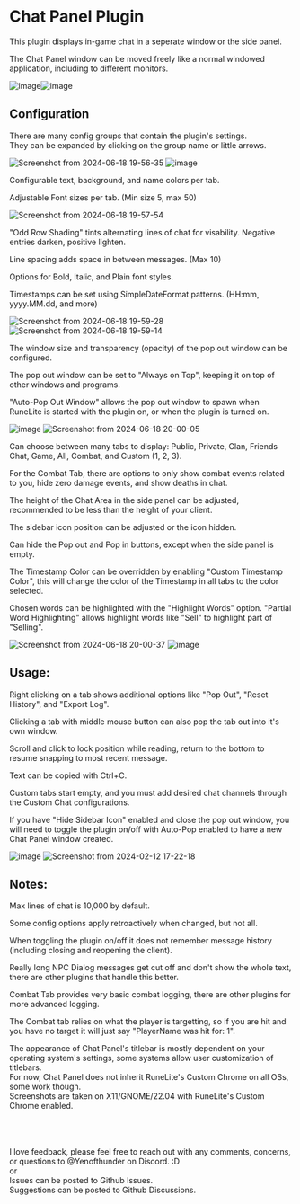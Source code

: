 # Chat Panel Plugin


This plugin displays in-game chat in a seperate window or the side panel.

The Chat Panel window can be moved freely like a normal windowed application, including to different monitors.



![image](https://github.com/Yenof/chat-panel/assets/122739279/93b9e17f-f326-4a2e-a8ba-d4a0b977fd0a)![image](https://github.com/Yenof/chat-panel/assets/122739279/f7df8bd3-9ae9-4473-b032-b4375893397f)















## Configuration
There are many config groups that contain the plugin's settings.<br/>
They can be expanded by clicking on the group name or little arrows.

![Screenshot from 2024-06-18 19-56-35](https://github.com/Yenof/chat-panel/assets/122739279/60825c4e-da16-4536-9456-7a81ee3a8fe4) ![image](https://github.com/Yenof/chat-panel/assets/122739279/b561e3ab-7a41-4c49-a90b-ae1fb9552dcc) 


Configurable text, background, and name colors per tab.

Adjustable Font sizes per tab. (Min size 5, max 50)

![Screenshot from 2024-06-18 19-57-54](https://github.com/Yenof/chat-panel/assets/122739279/0d9b9a98-1594-43c2-8cb8-210dcefd71c7)

"Odd Row Shading" tints alternating lines of chat for visability. Negative entries darken, positive lighten. 

Line spacing adds space in between messages. (Max 10)

Options for Bold, Italic, and Plain font styles.

Timestamps can be set using SimpleDateFormat patterns. (HH:mm, yyyy.MM.dd, and more)

![Screenshot from 2024-06-18 19-59-28](https://github.com/Yenof/chat-panel/assets/122739279/54917cf5-f0fc-4d50-b472-4cf0cbd6f9d6) ![Screenshot from 2024-06-18 19-59-14](https://github.com/Yenof/chat-panel/assets/122739279/94dac02c-0e24-4628-9a56-5aaf022212cd)



The window size and transparency (opacity) of the pop out window can be configured.

The pop out window can be set to "Always on Top", keeping it on top of other windows and programs.

"Auto-Pop Out Window" allows the pop out window to spawn when RuneLite is started with the plugin on, or when the plugin is turned on.


![image](https://github.com/Yenof/chat-panel/assets/122739279/da8a596f-0d14-420e-b677-1ea28b52f9f6) ![Screenshot from 2024-06-18 20-00-05](https://github.com/Yenof/chat-panel/assets/122739279/b8f441e8-6378-446f-84cd-08ee0991a74b)




Can choose between many tabs to display: Public, Private, Clan, Friends Chat, Game, All, Combat, and Custom (1, 2, 3).

For the Combat Tab, there are options to only show combat events related to you, hide zero damage events, and show deaths in chat.

The height of the Chat Area in the side panel can be adjusted, recommended to be less than the height of your client.

The sidebar icon position can be adjusted or the icon hidden.

Can hide the Pop out and Pop in buttons, except when the side panel is empty.

The Timestamp Color can be overridden by enabling "Custom Timestamp Color", this will change the color of the Timestamp in all tabs to the color selected.

Chosen words can be highlighted with the "Highlight Words" option. "Partial Word Highlighting" allows highlight words like "Sell" to highlight part of "Selling".



![Screenshot from 2024-06-18 20-00-37](https://github.com/Yenof/chat-panel/assets/122739279/0d66776d-ed88-4985-8d40-2f40f9ca5508) ![image](https://github.com/Yenof/chat-panel/assets/122739279/a2d9f62d-a996-4bc3-b3d5-234f43c524ba)






## Usage:

Right clicking on a tab shows additional options like "Pop Out", "Reset History", and "Export Log".

Clicking a tab with middle mouse button can also pop the tab out into it's own window.

Scroll and click to lock position while reading, return to the bottom to resume snapping to most recent message.

Text can be copied with Ctrl+C.

Custom tabs start empty, and you must add desired chat channels through the Custom Chat configurations.

If you have "Hide Sidebar Icon" enabled and close the pop out window, you will need to toggle the plugin on/off with Auto-Pop enabled to have a new Chat Panel window created.


 ![image](https://github.com/Yenof/chat-panel/assets/122739279/fdc47a4a-f70b-44fd-b4bb-4d56ba30458a) ![Screenshot from 2024-02-12 17-22-18](https://github.com/Yenof/chat-panel/assets/122739279/d0c3e199-f9a9-4e3d-b199-5d1acc1a6d96) 





## Notes:
Max lines of chat is 10,000 by default.

Some config options apply retroactively when changed, but not all.

When toggling the plugin on/off it does not remember message history (including closing and reopening the client).

Really long NPC Dialog messages get cut off and don't show the whole text, there are other plugins that handle this better.

Combat Tab provides very basic combat logging, there are other plugins for more advanced logging.

The Combat tab relies on what the player is targetting, so if you are hit and you have no target it will just say "PlayerName was hit for: 1".

The appearance of Chat Panel's titlebar is mostly dependent on your operating system's settings, some systems allow user customization of titlebars.<br/>
For now, Chat Panel does not inherit RuneLite's Custom Chrome on all OSs, some work though.<br/>
Screenshots are taken on X11/GNOME/22.04 with RuneLite's Custom Chrome enabled.


<br/>
<br/>
<br/>
I love feedback, please feel free to reach out with any comments, concerns, or questions to @Yenofthunder on Discord. :D<br/>
or<br/>
Issues can be posted to Github Issues.<br/>
Suggestions can be posted to Github Discussions.
